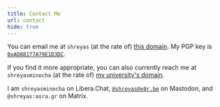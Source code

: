 ```yaml
---
title: Contact Me
url: contact
hide: true
---
```


You can email me at `shreyas` (at the rate of) [this domain](https://shreyasminocha.me). My PGP key is [`0xAD88177A79E1D3DC`](/pgp/0xAD88177A79E1D3DC.asc).

If you find it more appropriate, you can also currently reach me at `shreyasminocha` (at the rate of) [my university's domain](https://rice.edu).

I am `shreyasminocha` on Libera.Chat, [`@shreyas@x0r.be`](https://x0r.be/@shreyas) on Mastodon, and `@shreyas:asra.gr` on Matrix.
